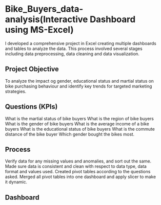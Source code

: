 # Bike_Buyers_data-analysis(Interactive Dashboard using MS-Excel)
I developed a comprehensive project in Excel creating multiple dashboards and tables to analyze the data. This process involved several stages including data preprocessing, data cleaning and data visualization.
## Project Objective
To analyze the impact og gender, educational status and martial status on bike purchasing behaviour and identify key trends for targeted marketing strategies.
## Questions (KPIs)
What is the martial status of bike buyers
What is the region of bike buyers
What is the gender of bike buyers
What is the average income of a bike buyers
What is the educational status of bike buyers
What is the commute distance of the bike buyer
Which gender bought the bikes most.
## Process
Verify data for any missing values and anomalies, and sort out the same.
Made sure data is consistent and clean with respect to data type, data format 
and values used.
Created pivot tables according to the questions asked.
Merged all pivot tables into one dashboard and apply slicer to make it dynamic.
## Dashboard








